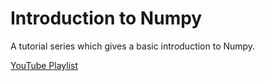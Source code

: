 # Introduction to Numpy
 
 A tutorial series which gives a basic introduction to Numpy.
 
 [YouTube Playlist](https://www.youtube.com/playlist?list=PLyb_C2HpOQSCsDpbNPSLql4Xqlg6p11e5)
